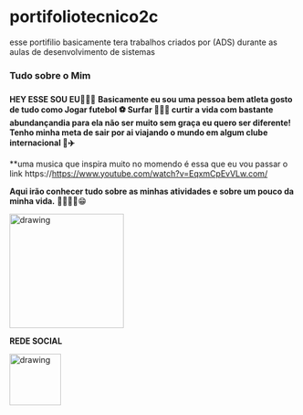 # portifoliotecnico2c
esse portifilio basicamente tera trabalhos criados por (ADS) durante as aulas de desenvolvimento de sistemas
### Tudo sobre o Mim <h3>
 **HEY ESSE SOU EU**🙋🏿‍♂️ 
 **Basicamente eu sou uma pessoa bem atleta gosto de tudo como Jogar futebol ⚽️ Surfar 🏄🏼‍♂️  curtir a vida com bastante abundançandia para ela não ser muito sem graça eu quero ser diferente! 
 Tenho minha meta de sair por ai viajando o mundo em algum clube internacional 🏿‍✈️**
 
 **uma musica que inspira muito no momendo é essa que eu vou passar o link https://https://www.youtube.com/watch?v=EqxmCpEvVLw.com/

**Aqui irão conhecer tudo sobre as minhas atividades e sobre um pouco da minha vida.** ✌🏿🤙🏿😁
  
<img src="https://pbs.twimg.com/media/ELCN7z2WwAEh-_1.jpg" alt="drawing" width="200"/>
  
  **REDE SOCIAL**
  
  <img src="https://upload.wikimedia.org/wikipedia/commons/thumb/a/a5/Instagram_icon.png/2048px-Instagram_icon.png" alt="drawing" width="90" href="https://www.instagram.com/accounts/edit/"/>
  
 
